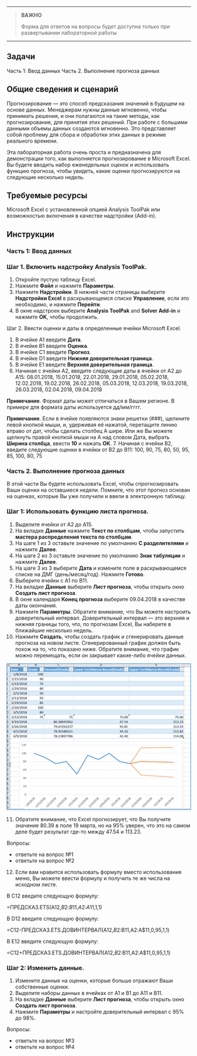 
---

> **ВАЖНО**
> 
> Форма для ответов на вопросы будет доступна только при развертывании лабораторной работы 

---

## Задачи

Часть 1: Ввод данных
Часть 2. Выполнение прогноза данных

## Общие сведения и сценарий

Прогнозирование — это способ предсказания значений в будущем на основе данных. Менеджерам нужны данные мгновенно, чтобы принимать решения, и они полагаются на такие методы, как прогнозирование, для принятия этих решений. При работе с большими данными объемы данных создаются мгновенно. Это представляет собой проблему для сбора и обработки этих данных в режиме реального времени.

Эта лабораторная работа очень проста и предназначена для демонстрации того, как выполняется прогнозирование в Microsoft Excel. Вы будете вводить набор еженедельных оценок и использовать функцию прогноза, чтобы увидеть, какие оценки прогнозируются на следующие несколько недель.

## Требуемые ресурсы

Microsoft Excel с установленной опцией Analysis ToolPak или возможностью включения в качестве надстройки (Add-in).

## Инструкции

### Часть 1: Ввод данных
### Шаг 1. Включить надстройку Analysis ToolPak.
1. Откройте пустую таблицу Excel.
2. Нажмите **Файл** и нажмите **Параметры**.
3. Нажмите **Надстройки**. В нижней части страницы выберите **Надстройки Excel** в раскрывающемся списке **Управление**, если это необходимо, и нажмите **Перейти**.
4. В окне надстроек выберите **Analysis ToolPak** and **Solver Add-in** и нажмите **OK**, чтобы продолжить.

Шаг 2. Ввести оценки и даты в определенные ячейки Microsoft Excel.

1. В ячейке A1 введите **Дата**.
2. В ячейке B1 введите **Оценка**.
3. В ячейке C1 введите **Прогноз**.
4. В ячейке D1 введите **Нижняя доверительная граница**.
5. В ячейке E1 введите **Верхняя доверительная граница**.
6. Начиная с ячейки A2, введите следующие даты в ячейки от A2 до A15:
08.01.2018, 15.01.2018, 22.01.2018, 29.01.2018, 05.02.2018, 12.02.2018, 19.02.2018, 26.02.2018, 05.03.2018, 12.03.2018, 19.03.2018, 26.03.2018, 02.04.2018, 09.04.2018

**Примечание**. Формат даты может отличаться в Вашем регионе. В примере для формата даты используется дд/мм/гггг.

**Примечание**. Если в ячейке появляются знаки решетки (###), щелкните левой кнопкой мыши, и, удерживая её нажатой, перетащите линию вправо от дат, чтобы сделать столбец A шире. Или же Вы можете щелкнуть правой кнопкой мыши на A над словом Дата, выбрать **Ширина столбца**, ввести **10** и нажать **ОК**.
7. Начиная с ячейки B2, введите следующие оценки в ячейки от B2 до B11:
100, 90, 75, 80, 50, 95, 85, 100, 80, 75

### Часть 2. Выполнение прогноза данных

В этой части Вы будете использовать Excel, чтобы спрогнозировать Ваши оценки на оставшиеся недели. Помните, что этот прогноз основан на оценках, которые Вы уже получили и ввели в электронную таблицу.

### Шаг 1: Использовать функцию листа прогноза.

1. Выделите ячейки от A2 до A15.
2. На вкладке **Данные** нажмите **Текст по столбцам**, чтобы запустить **мастера распределения текста по столбцам**.
3. На шаге 1 из 3 оставьте значение по умолчанию **С разделителями** и нажмите **Далее**.
4. На шаге 2 из 3 оставьте значение по умолчанию **Знак табуляции** и нажмите **Далее**.
5. На шаге 3 из 3 выберите **Дата** и измените поле в раскрывающемся списке на ДМГ (день/месяц/год). Нажмите **Готово**.
6. Выберите ячейки с A1 по B11.
7. На вкладке **Данные** выберите **Лист прогноза**, чтобы открыть окно **Создать лист прогноза**.
8. В окне календаря **Конец прогноза** выберите 09.04.2018 в качестве даты окончания.
9. Нажмите **Параметры**. Обратите внимание, что Вы можете настроить доверительный интервал. Доверительный интервал — это верхняя и нижняя границы того, что, по прогнозам Excel, Вы наберете в ближайшие несколько недель.
10. Нажмите **Создать**, чтобы создать график и сгенерировать данные прогноза на новом листе. Сгенерированный график должен быть похож на то, что показано ниже. Обратите внимание, что график можно перемещать, если он закрывает какие-либо ячейки данных.

![](./assets/3.3.7.png)

11. Обратите внимание, что Excel прогнозирует, что Вы получите значение 80.39 в поле 19 марта, но на 95% уверен, что это на самом деле будет результат где-то между 47.54 и 113.23.

Вопросы:
- ответьте на вопрос №1
- ответьте на вопрос №2

12. Если вам нравится использовать формулу вместо использования меню, Вы можете ввести формулу и получить те же числа на исходном листе.

В C12 введите следующую формулу:

=ПРЕДСКАЗ.ETS(A12,$B$2:$B$11,$A$2:$A$11,1,1)

В D12 введите следующую формулу:

=C12-ПРЕДСКАЗ.ETS.ДОВИНТЕРВАЛ(A12,$B$2:B$11,$A$2:$A$11,0,95,1,1)

В E12 введите следующую формулу:

=C12+ПРЕДСКАЗ.ETS.ДОВИНТЕРВАЛ(A12,$B$2:B$11,$A$2:$A$11,0,95,1,1)

### Шаг 2: Изменить данные.

1. Измените данные на оценки, которые больше отражают Ваши собственные оценки.
2. Выделите наборы данных в ячейках от A1 и B1 до A11 и B11.
3. На вкладке **Данные** выберите **Лист прогноза**, чтобы открыть окно **Создать лист прогноза**.
4. Нажмите **Параметры** и настройте доверительный интервал с 95% до 98%.

Вопросы:
- ответьте на вопрос №3
- ответьте на вопрос №4